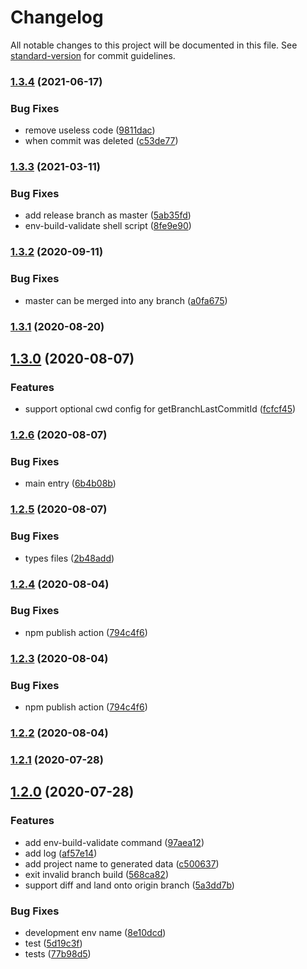 # Changelog

All notable changes to this project will be documented in this file. See [standard-version](https://github.com/conventional-changelog/standard-version) for commit guidelines.

### [1.3.4](https://github.com/juicecube/env-status/compare/v1.3.3...v1.3.4) (2021-06-17)


### Bug Fixes

* remove useless code ([9811dac](https://github.com/juicecube/env-status/commit/9811dacab4fc1abd74cdfbab9b98565973b30bbb))
* when commit was deleted ([c53de77](https://github.com/juicecube/env-status/commit/c53de771db9b640ce894e7c5840705d1fd6f5c62))

### [1.3.3](https://github.com/juicecube/env-status/compare/v1.3.2...v1.3.3) (2021-03-11)


### Bug Fixes

* add release branch as master ([5ab35fd](https://github.com/juicecube/env-status/commit/5ab35fd1e2b88fea42bfae45481b77df7e3bf71e))
* env-build-validate shell script ([8fe9e90](https://github.com/juicecube/env-status/commit/8fe9e90d169c87c7e5670ac0a0222eaece61e64b))

### [1.3.2](https://github.com/juicecube/env-status/compare/v1.3.1...v1.3.2) (2020-09-11)


### Bug Fixes

* master can be merged into any branch ([a0fa675](https://github.com/juicecube/env-status/commit/a0fa6756d78036a137dd3a7fb24d9cddf7322daf))

### [1.3.1](https://github.com/juicecube/env-status/compare/v1.3.0...v1.3.1) (2020-08-20)

## [1.3.0](https://github.com/juicecube/env-status/compare/v1.2.6...v1.3.0) (2020-08-07)


### Features

* support optional cwd config for getBranchLastCommitId ([fcfcf45](https://github.com/juicecube/env-status/commit/fcfcf45f35f189949dbadff6f79dd195b8f4bd8a))

### [1.2.6](https://github.com/juicecube/env-status/compare/v1.2.5...v1.2.6) (2020-08-07)


### Bug Fixes

* main entry ([6b4b08b](https://github.com/juicecube/env-status/commit/6b4b08b4cf8ce21eca20ce370e2687ca04ae89d9))

### [1.2.5](https://github.com/juicecube/env-status/compare/v1.2.4...v1.2.5) (2020-08-07)


### Bug Fixes

* types files ([2b48add](https://github.com/juicecube/env-status/commit/2b48add4a779d73c2edd789b9aa21543db7ed70e))

### [1.2.4](https://github.com/juicecube/env-status/compare/v1.2.2...v1.2.4) (2020-08-04)


### Bug Fixes

* npm publish action ([794c4f6](https://github.com/juicecube/env-status/commit/794c4f6b3d066681d643b92c534dca1261af9957))

### [1.2.3](https://github.com/juicecube/env-status/compare/v1.2.2...v1.2.3) (2020-08-04)


### Bug Fixes

* npm publish action ([794c4f6](https://github.com/juicecube/env-status/commit/794c4f6b3d066681d643b92c534dca1261af9957))

### [1.2.2](https://github.com/juicecube/env-status/compare/v1.2.1...v1.2.2) (2020-08-04)

### [1.2.1](https://github.com/juicecube/env-status/compare/v1.2.0...v1.2.1) (2020-07-28)

## [1.2.0](https://github.com/juicecube/env-status/compare/v0.29.0...v1.2.0) (2020-07-28)


### Features

* add env-build-validate command ([97aea12](https://github.com/juicecube/env-status/commit/97aea12917ba1a0f45d1fd2c0a3d7fe470d4aa3e))
* add log ([af57e14](https://github.com/juicecube/env-status/commit/af57e148ac7d9508d7ab04597b4746284353f540))
* add project name to generated data ([c500637](https://github.com/juicecube/env-status/commit/c50063735bb006d334ac0a095733cbf9ca612489))
* exit invalid branch build ([568ca82](https://github.com/juicecube/env-status/commit/568ca82efb79e09df2131dabf0efd6b38b0e43ef))
* support diff and land onto origin branch ([5a3dd7b](https://github.com/juicecube/env-status/commit/5a3dd7b0c5c7dd3bc0bc83074c470bf57077bb53))


### Bug Fixes

* development env name ([8e10dcd](https://github.com/juicecube/env-status/commit/8e10dcd602b16363eeb6c0dae0f56842642d3d99))
* test ([5d19c3f](https://github.com/juicecube/env-status/commit/5d19c3f8be0854c64ce9cc0e47a00ccafbdb3d0a))
* tests ([77b98d5](https://github.com/juicecube/env-status/commit/77b98d52f1f631a906c8b8611d4026d85bcb5aab))

